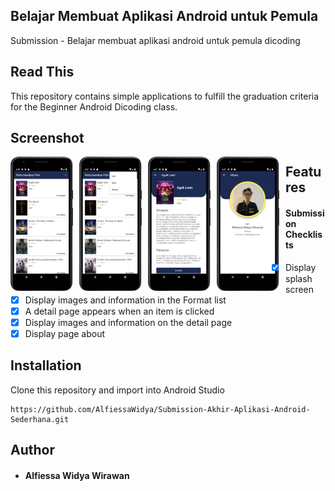 ## Belajar Membuat Aplikasi Android untuk Pemula

<p>Submission - Belajar membuat aplikasi android untuk pemula dicoding</p>

## Read This

<p>This repository contains simple applications to fulfill the graduation criteria for the Beginner Android Dicoding class.</p>

## Screenshot
<img src="Screenshoot/Screenshot_20240317_060606.png"
     alt="Home Screen"
     style="float: left; margin-right: 10px;"
     width="100" />
<img src="Screenshoot/Screenshot_20240317_060737.png"
     alt="Menu Screen"
     style="float: left; margin-right: 10px;"
     width="100" />
<img src="Screenshoot/Screenshot_20240317_060715.png"
     alt="Detail Screen"
     style="float: left; margin-right: 10px;"
     width="100" />
<img src="Screenshoot/Screenshot_20240317_060750.png"
     alt="About Screen"
     style="float: left; margin-right: 10px;"
     width="100" />

## Features
#### Submission Checklists
- [x] Display splash screen
- [x] Display images and information in the Format list
- [x] A detail page appears when an item is clicked
- [x] Display images and information on the detail page
- [x] Display page about

## Installation
Clone this repository and import into Android Studio
```
https://github.com/AlfiessaWidya/Submission-Akhir-Aplikasi-Android-Sederhana.git
```
## Author
* #### Alfiessa Widya Wirawan
